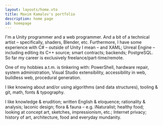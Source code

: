 ```yaml
---
layout: layouts/home.vto
title: Maxim Kamalov's portfolio
description: home page
id: homepage
---
```


I'm a Unity programmer and a web programmer.
And a bit of a technical artist – specifically, shaders, Blender, etc.
Furthermore, I have some experience with
C# – outside of Unity I mean – and XAML;
Unreal Engine – including editing its C++ source;
smart contracts; backends; PostgreSQL.
So far my career is exclusively freelance/part-time/remote.

One of my hobbies a.t.m. is tinkering with:
PowerShell,
hardware repair,
system administration,
Visual Studio extensibility,
accessibility in web,
buildless web,
procedural generation.

I like knowing about and/or using
algorithms (and data structures),
tooling & git,
math,
fonts & typography.

I like
knowledge & erudition;
written English & eloquence;
rationality & analysis;
laconic design;
flora & fauna – e.g. iNaturalist;
healthy food;
looking at concept art, sketches, impressionism, etc.;
Internet privacy;
history of art, architecture, food and everyday mundanity.
